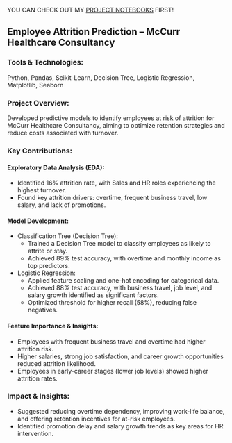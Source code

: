 YOU CAN CHECK OUT MY [PROJECT NOTEBOOKS](https://github.com/khoapham1002/Healthcare-Employee-Attrition-Modeling/blob/main/notebooks/Employee%20Attrition%20with%20Logistic%20Regression.ipynb) FIRST!

## Employee Attrition Prediction – McCurr Healthcare Consultancy
### Tools & Technologies:
Python, Pandas, Scikit-Learn, Decision Tree, Logistic Regression, Matplotlib, Seaborn

### Project Overview:
Developed predictive models to identify employees at risk of attrition for McCurr Healthcare Consultancy, aiming to optimize retention strategies and reduce costs associated with turnover.

### Key Contributions:
#### Exploratory Data Analysis (EDA):
* Identified 16% attrition rate, with Sales and HR roles experiencing the highest turnover.
* Found key attrition drivers: overtime, frequent business travel, low salary, and lack of promotions.

#### Model Development:
* Classification Tree (Decision Tree):
    * Trained a Decision Tree model to classify employees as likely to attrite or stay.
    * Achieved 89% test accuracy, with overtime and monthly income as top predictors.
* Logistic Regression:
    * Applied feature scaling and one-hot encoding for categorical data.
    * Achieved 88% test accuracy, with business travel, job level, and salary growth identified as significant factors.
    * Optimized threshold for higher recall (58%), reducing false negatives.

#### Feature Importance & Insights:
* Employees with frequent business travel and overtime had higher attrition risk.
* Higher salaries, strong job satisfaction, and career growth opportunities reduced attrition likelihood.
* Employees in early-career stages (lower job levels) showed higher attrition rates.

### Impact & Insights:
* Suggested reducing overtime dependency, improving work-life balance, and offering retention incentives for at-risk employees.
* Identified promotion delay and salary growth trends as key areas for HR intervention.